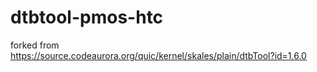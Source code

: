 # dtbtool-pmos-htc
forked from https://source.codeaurora.org/quic/kernel/skales/plain/dtbTool?id=1.6.0
